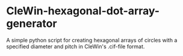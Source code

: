 # CleWin-hexagonal-dot-array-generator
A simple python script for creating hexagonal arrays of circles with a specified diameter and pitch in CleWin's .cif-file format.
